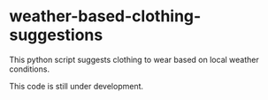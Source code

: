 # weather-based-clothing-suggestions
This python script suggests clothing to wear based on local weather conditions.

This code is still under development.
